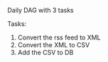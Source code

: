 Daily DAG with 3 tasks

Tasks:
1. Convert the rss feed to XML
2. Convert the XML to CSV
3. Add the CSV to DB
